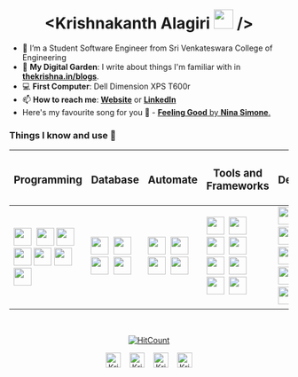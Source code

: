 <h1 align="center"> &lt;Krishnakanth Alagiri <img src="https://media.giphy.com/media/hvRJCLFzcasrR4ia7z/giphy.gif" width="35px"> /&gt;</h1>

- 🔭 I’m a Student Software Engineer from Sri Venkateswara College of Engineering
- 🌱 **My Digital Garden**: I write about things I'm familiar with in **[thekrishna.in/blogs](https://thekrishna.in/blogs/index.html)**.
- :computer: **First Computer**: Dell Dimension XPS T600r
- 📫 **How to reach me**: **[Website](https://thekrishna.in/)** or **[LinkedIn](https://linkedin.com/in/krishnaalagiri/)**
- Here's my favourite song for you :trumpet: - [**Feeling Good** by **Nina Simone**.](https://youtube.com/watch?v=BNMKGYiJpvg)


### Things I know and use 🌱

<table>
    <thead>
        <tr>
            <th>
                <h3>Programming</h3>
            </th>
            <th>
                <h3>Database</h3>
            </th>
            <th>
                <h3>Automate</h3>
            </th>
            <th>
                <h3>Tools&nbsp;and Frameworks</h3>
            </th>
            <th>
                <h3>Design</h3>
            </th>
        </tr>
    </thead>
    <tbody>
        <tr>
            <td>
                <!-- Programming --!>
                <img height="32" width="32" src="https://cdn.thekrishna.in/img/icon/python.svg" />&nbsp; <img height="32" width="32" src="https://cdn.thekrishna.in/img/icon/java.svg" />&nbsp;<img height="32" width="32" src="https://cdn.thekrishna.in/img/icon/javascript.svg" />&nbsp; <img height="32" width="32" src="https://cdn.thekrishna.in/img/icon/html5.svg" /> <img height="32" width="32" src="https://cdn.thekrishna.in/img/icon/css3.svg" />  <img height="32" width="32" src="https://cdn.thekrishna.in/img/icon/php.svg" /> <img height="32" width="32" src="https://cdn.thekrishna.in/img/icon/cplusplus.svg" />
            </td>
            <td>
                <img height="32" width="32" src="https://cdn.thekrishna.in/img/icon/mysql.svg" />&nbsp; <img height="32" width="32" src="https://cdn.thekrishna.in/img/icon/mongodb.svg" />  <img height="32" width="32" src="https://cdn.thekrishna.in/img/icon/influxdb.svg" />   &nbsp;<img height="32" width="32" src="https://cdn.thekrishna.in/img/icon/couchdb.svg" />&nbsp;
            </td>
            <td>
                <!-- Automate --!>
                <img height="32" width="32" src="https://cdn.thekrishna.in/img/icon/docker.svg" />&nbsp;
                <img height="32" width="32" src="https://cdn.thekrishna.in/img/icon/kubernetes.svg" />&nbsp;
                <img height="32" width="32" src="https://unpkg.com/simple-icons@v3/icons/jenkins.svg" />&nbsp;
                <img height="32" width="32" src="https://cdn.thekrishna.in/img/icon/travisci.svg" />&nbsp;
            </td>
            <td>
                <!-- Tools and Framework --!>
                <img height="32" width="32" src="https://cdn.thekrishna.in/img/icon/pytorch.svg" />&nbsp;
                <img height="32" width="32" src="https://cdn.thekrishna.in/img/icon/tensorflow.svg" />&nbsp;
                <img height="32" width="32" src="https://cdn.thekrishna.in/img/icon/opencv.svg" />&nbsp;
                <img height="32" width="32" src="https://unpkg.com/simple-icons@v3/icons/linux.svg" />&nbsp;
                <img height="32" width="32" src="https://cdn.thekrishna.in/img/icon/apachespark.svg" />&nbsp;
                <img height="32" width="32" src="https://unpkg.com/simple-icons@v3/icons/flask.svg" />&nbsp;
                <img height="32" width="32" src="https://cdn.thekrishna.in/img/icon/grafana.svg" />&nbsp;
                <img height="32" width="32" src="https://cdn.thekrishna.in/img/icon/git.svg" />&nbsp;
            </td>
            <td>
                <!-- Design --!>
                <img height="32" width="32" src="https://cdn.thekrishna.in/img/icon/adobephotoshop.svg" />&nbsp;
                <img height="32" width="32" src="https://cdn.thekrishna.in/img/icon/adobexd.svg" />&nbsp;
                <img height="32" width="32" src="https://cdn.thekrishna.in/img/icon/bootstrap.svg" />&nbsp;
                <img height="32" width="32" src="https://cdn.thekrishna.in/img/icon/inkscape.svg" />&nbsp;
                <img height="32" width="32" src="https://cdn.thekrishna.in/img/icon/gimp.svg" />&nbsp;
            </td>
        </tr>
    </tbody>
</table>

<br>
<!-- footer --!>
<p align="center"><a href="http://hits.dwyl.com/K-Kraken/K-Kraken"><img src="http://hits.dwyl.com/K-Kraken/K-Kraken.svg" alt="HitCount"></a></p>
<p align="center">
    <a id="GitHub" href="https://github.com/bearlike/"><img width="27px" src="https://thekrishna.in/bearlike/img/gh.png" alt="Krishnakanth Alagiri - GitHub" /></a>
    &nbsp;&nbsp;     
    <a id="LinkedIn" href="https://linkedin.com/in/krishnaalagiri/"><img width="27px" src="https://thekrishna.in/bearlike/img/linkedin.png" alt="Krishnakanth Alagiri - LinkedIn" /></a> 
    &nbsp;&nbsp;
    <a id="Website" href="https://thekrishna.in/"><img width="27px" src="https://thekrishna.in/bearlike/img/web.png" alt="Krishnakanth Alagiri - Website" /></a>
    &nbsp;&nbsp;
   <a id="Mail" href="mailto:krishna.alagiri03@gmail.com"><img width="27px" src="https://thekrishna.in/bearlike/img/mail.png?" alt="Krishnakanth Alagiri - Mail"/></a>
</p>

<!--<img src="https://imgur.com/rilHVxA.png"/>--!>
